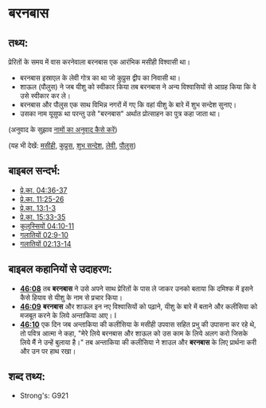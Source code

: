 # बरनबास #

## तथ्य: ##

प्रेरितों के समय में वास करनेवाला बरनबास एक आरंभिक मसीही विश्वासी था।

* बरनबास इस्राएल के लेवी गोत्र का था जो कुप्रुस द्वीप का निवासी था।
* शाऊल (पौलुस) ने जब यीशु को स्वीकार किया तब बरनबास ने अन्य विश्वासियों से आग्रह किया कि वे उसे स्वीकार कर ले।
* बरनबास और पौलुस एक साथ विभिन्न नगरों में गए कि वहां यीशु के बारे में शुभ सन्देश सुनाए।
* उसका नाम यूसुफ था परन्तु उसे "बरनबास" अर्थात प्रोत्साहन का पुत्र कहा जाता था।

(अनुवाद के सुझाव [नामों का अनुवाद कैसे करें](rc://hi/ta/man/translate/translate-names))

(यह भी देखें: [मसीही](../kt/christian.md), [कुप्रुस](../names/cyprus.md), [शुभ सन्देश](../kt/goodnews.md), [लेवी](../names/levite.md), [पौलुस](../names/paul.md))

## बाइबल सन्दर्भ: ##

* [प्रे.का. 04:36-37](rc://hi/tn/help/act/04/36)
* [प्रे.का. 11:25-26](rc://hi/tn/help/act/11/25)
* [प्रे.का. 13:1-3](rc://hi/tn/help/act/13/01)
* [प्रे.का. 15:33-35](rc://hi/tn/help/act/15/33)
* [कुलुस्सियों 04:10-11](rc://hi/tn/help/col/04/10)
* [गलातियों 02:9-10](rc://hi/tn/help/gal/02/09)
* [गलातियों 02:13-14](rc://hi/tn/help/gal/02/13)

## बाइबल कहानियों से उदाहरण: ##

* __[46:08](rc://hi/tn/help/obs/46/08)__  तब __बरनबास__ ने उसे अपने साथ प्रेरितों के पास ले जाकर उनको बताया कि दमिश्क में इसने कैसे हियाव से यीशु के नाम से प्रचार किया। 
* __[46:09](rc://hi/tn/help/obs/46/09)__ __बरनबास__  और शाऊल इन नए विश्वासियों को पढ़ाने, यीशु के बारे में बताने और कलीसिया को मजबूत करने के लिये अन्ताकिया आए। I
* __[46:10](rc://hi/tn/help/obs/46/10)__ एक दिन जब अन्ताकिया की कलीसिया के मसीही उपवास सहित प्रभु की उपासना कर रहे थे, तो पवित्र आत्मा ने कहा, "मेरे लिये बरनबास और शाऊल को उस काम के लिये अलग करो जिसके लिये मैं ने उन्हें बुलाया है।" तब अन्ताकिया की कलीसिया ने शाउल और __बरनबास__ के लिए प्रार्थना करी और उन पर हाथ रखा।

## शब्द तथ्य: ##

* Strong's: G921
